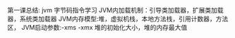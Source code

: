 第一课总结:
jvm 字节码指令学习
JVM内加载机制：引导类加载器，扩展类加载器，系统类加载器
JVM内存模型:堆，虚拟机栈，本地方法栈，引用计数器，方法区，
JVM启动参数:-xms -xmx 堆的初始化大小，堆的内存最大值
